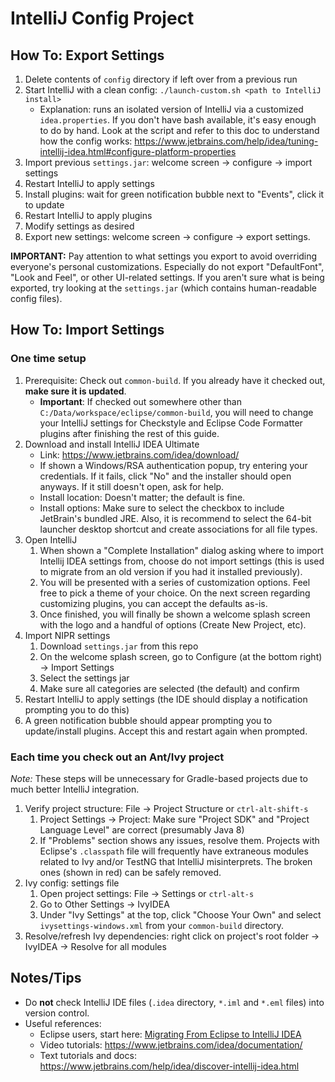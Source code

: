 # IntelliJ Config Project

## How To: Export Settings
1. Delete contents of `config` directory if left over from a previous run
2. Start IntelliJ with a clean config: `./launch-custom.sh <path to IntelliJ install>`
    * Explanation: runs an isolated version of IntelliJ via a customized `idea.properties`. If you don't have bash available, 
    it's easy enough to do by hand. Look at the script and refer to this doc to understand how the config works:
    https://www.jetbrains.com/help/idea/tuning-intellij-idea.html#configure-platform-properties  
3. Import previous `settings.jar`: welcome screen -> configure -> import settings
4. Restart IntelliJ to apply settings
5. Install plugins: wait for green notification bubble next to "Events", click it to update
6. Restart IntelliJ to apply plugins
7. Modify settings as desired
8. Export new settings: welcome screen -> configure -> export settings.

**IMPORTANT:** Pay attention to what settings you export to avoid overriding everyone's personal customizations.
Especially do not export "DefaultFont", "Look and Feel", or other UI-related settings. If you aren't sure what is being 
exported, try looking at the `settings.jar` (which contains human-readable config files). 

## How To: Import Settings
### One time setup
1. Prerequisite: Check out `common-build`. If you already have it checked out, **make sure it is updated**.
    * **Important**: If checked out somewhere other than `C:/Data/workspace/eclipse/common-build`, you will need to change your 
    IntelliJ settings for Checkstyle and Eclipse Code Formatter plugins after finishing the rest of this guide.
2. Download and install IntelliJ IDEA Ultimate
    * Link: https://www.jetbrains.com/idea/download/
    * If shown a Windows/RSA authentication popup, try entering your credentials. If it fails, click "No" and the installer 
    should open anyways. If it still doesn't open, ask for help.  
    * Install location: Doesn't matter; the default is fine.
    * Install options: Make sure to select the checkbox to include JetBrain's bundled JRE. Also, it is recommend to select the
    64-bit launcher desktop shortcut and create associations for all file types.
3. Open IntelliJ
    1. When shown a "Complete Installation" dialog asking where to import Intellij IDEA settings from, choose do not import 
    settings (this is used to migrate from an old version if you had it installed previously).
    2. You will be presented with a series of customization options. Feel free to pick a theme of your choice. On the next 
    screen regarding customizing plugins, you can accept the defaults as-is.
    3. Once finished, you will finally be shown a welcome splash screen with the logo and a handful of options (Create New 
    Project, etc).
4. Import NIPR settings
    1. Download `settings.jar` from this repo
    2. On the welcome splash screen, go to Configure (at the bottom right) -> Import Settings
    3. Select the settings jar
    4. Make sure all categories are selected (the default) and confirm
5. Restart IntelliJ to apply settings (the IDE should display a notification prompting you to do this)
6. A green notification bubble should appear prompting you to update/install plugins. Accept this and restart again when prompted.

### Each time you check out an Ant/Ivy project
*Note:* These steps will be unnecessary for Gradle-based projects due to much better IntelliJ integration.

1. Verify project structure: File -> Project Structure or `ctrl-alt-shift-s`
    1. Project Settings -> Project: Make sure "Project SDK" and "Project Language Level" are correct (presumably Java 8)
    2. If "Problems" section shows any issues, resolve them. Projects with Eclipse's `.classpath` file will frequently have 
    extraneous modules related to Ivy and/or TestNG that IntelliJ misinterprets. The broken ones (shown in red) can be safely 
    removed. 
2. Ivy config: settings file
    1. Open project settings: File -> Settings or `ctrl-alt-s`
    2. Go to Other Settings -> IvyIDEA
    3. Under "Ivy Settings" at the top, click "Choose Your Own" and select `ivysettings-windows.xml` from your `common-build` 
    directory.
3. Resolve/refresh Ivy dependencies: right click on project's root folder -> IvyIDEA -> Resolve for all modules

## Notes/Tips
* Do **not** check IntelliJ IDE files (`.idea` directory, `*.iml` and `*.eml` files) into version control.
* Useful references:
    * Eclipse users, start here: [Migrating From Eclipse to IntelliJ IDEA](https://www.jetbrains.com/help/idea/eclipse.html)
    * Video tutorials: https://www.jetbrains.com/idea/documentation/
    * Text tutorials and docs: https://www.jetbrains.com/help/idea/discover-intellij-idea.html
